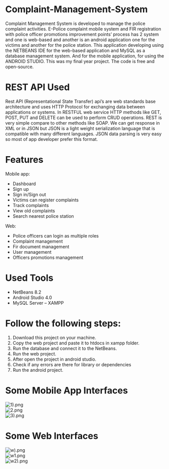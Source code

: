 # Complaint-Management-System
Complaint Management System is developed to manage the police complaint activities. E-Police complaint mobile system and FIR registration with police officer promotions improvement points’ process has 2 system and one is web-based and another is an android application one for the victims and another for the police station.  This application developing using the NETBEANS IDE for the web-based application and MySQL as a database management system. And for the mobile application, for using the ANDROID STUDIO. This was my final year project. The code is free and open-source. 

# REST API Used
Rest API (Representational State Transfer) api’s are web standards base architecture and uses HTTP Protocol for exchanging data between applications or systems. In RESTFUL web service HTTP methods like GET, POST, PUT and DELETE can be used to perform CRUD operations.  REST is very simple compare to other methods like SOAP. We can get response in XML or in JSON but JSON is a light weight serialization language that is compatible with many different languages. JSON data parsing is very easy so most of app developer prefer this format.


# Features 
Mobile app:
* Dashboard
* Sign up
* Sign in/Sign out
* Victims can register complaints
* Track complaints
* View old complaints
* Search nearest police station

Web:
* Police officers can login as multiple roles
* Complaint management
* Fir document management 
* User management
* Officers promotions management

# Used Tools
* NetBeans 8.2
* Android Studio 4.0
* MySQL Server – XAMPP

# Follow the following steps:
1.	Download this project on your machine.
2.	Copy the web project and paste it to htdocs in xampp folder.
3.	Run the database and connect it to the NetBeans.
4.	Run the web project.
5.	After open the project in android studio.
6.	Check if any errors are there for library or dependencies
7.	Run the android project. 

# Some Mobile App Interfaces
![1).png](Police_App/1.png)
<br>
![2.png](Police_App/2.png)
<br>
![3).png](Police_App/3.png)

# Some Web Interfaces
![w).png](Police_App/w.png)
<br>
![w1.png](Police_App/w1.png)
<br>
![w2).png](Police_App/w2.png)






